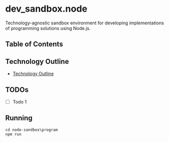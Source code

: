 # dev_sandbox.node

Technology-agnostic sandbox environment for developing implementations of programming solutions using Node.js.

## Table of Contents

## Technology Outline

- [Technology Outline](node-outline.md)

## TODOs

- [ ] Todo 1

## Running

```
cd node-sandbox\program
npm run
```
